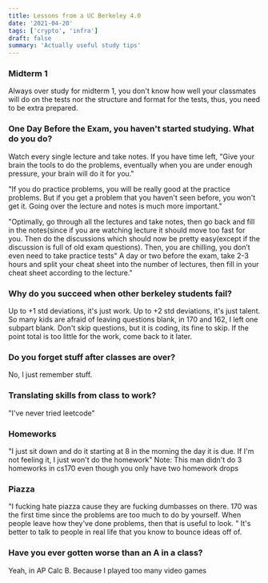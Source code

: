```yaml
---
title: Lessons from a UC Berkeley 4.0
date: '2021-04-20'
tags: ['crypto', 'infra']
draft: false
summary: 'Actually useful study tips'
---
```


### Midterm 1

Always over study for midterm 1, you don't know how well your classmates will do on the tests nor the structure and format for the tests, thus, you need to be extra prepared.

### One Day Before the Exam, you haven't started studying. What do you do?

Watch every single lecture and take notes. If you have time left, "Give your brain the tools to do the problems, eventually when you are under enough pressure, your brain will do it for you."

"If you do practice problems, you will be really good at the practice problems. But if you get a problem that you haven't seen before, you won't get it. Going over the lecture and notes is much more important."

"Optimally, go through all the lectures and take notes, then go back and fill in the notes(since if you are watching lecture it should move too fast for you. Then do the discussions which should now be pretty easy(except if the discussion is full of old exam questions). Then, you are chilling, you don’t even need to take practice tests" A day or two before the exam, take 2-3 hours and split your cheat sheet into the number of lectures, then fill in your cheat sheet according to the lecture."

### Why do you succeed when other berkeley students fail?

Up to +1 std deviations, it's just work. Up to +2 std deviations, it's just talent. So many kids are afraid of leaving questions blank, in 170 and 162, I left one subpart blank. Don't skip questions, but it is coding, its fine to skip. If the point total is too little for the work, come back to it later.

### Do you forget stuff after classes are over?

No, I just remember stuff.

### Translating skills from class to work?

"I've never tried leetcode"

### Homeworks

"I just sit down and do it starting at 8 in the morning the day it is due. If I'm not feeling it, I just won't do the homework" Note: This man didn't do 3 homeworks in cs170 even though you only have two homework drops

### Piazza

"I fucking hate piazza cause they are fucking dumbasses on there. 170 was the first time since the problems are too much to do by yourself. When people leave how they've done problems, then that is useful to look. " It's better to talk to people in real life that you know to bounce ideas off of.

### Have you ever gotten worse than an A in a class?

Yeah, in AP Calc B. Because I played too many video games
